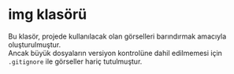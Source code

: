 # img klasörü

Bu klasör, projede kullanılacak olan görselleri barındırmak amacıyla oluşturulmuştur.  
Ancak büyük dosyaların versiyon kontrolüne dahil edilmemesi için `.gitignore` ile görseller hariç tutulmuştur.
